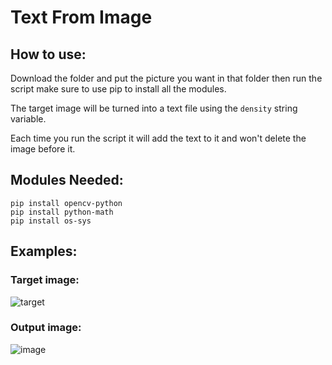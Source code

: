 # Text From Image

## How to use:

Download the folder and put the picture you want in that folder then run the script make sure to use pip to install all the modules.

The target image will be turned into a text file using the ```density``` string variable.

Each time you run the script it will add the text to it and won't delete the image before it.

## Modules Needed: 


```
pip install opencv-python
pip install python-math
pip install os-sys
```
## Examples:


### Target image:

![target](https://user-images.githubusercontent.com/95291720/157925027-c4859f68-371e-4cfa-8503-559f2dc1a8b2.jpg)

### Output image:

![image](https://user-images.githubusercontent.com/95291720/157925156-b5616ec0-1e83-42d3-89a0-e41496b13400.png)


